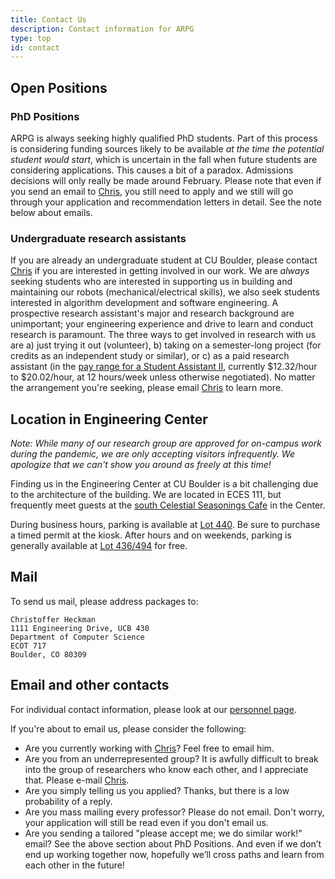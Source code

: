 ```yaml
---
title: Contact Us
description: Contact information for ARPG
type: top
id: contact
---
```


## Open Positions

<!-- ARPG is always seeking highly qualified postdoctoral researchers with interest in robotic perception. Interested researchers *should already have experience in at least two areas* among control theory, machine learning, field robotics, computer vision, or robotic planning. If you are interested, please send your CV and a cover letter to Chris (contact information on the ["People"](/people) page).-->

### PhD Positions
ARPG is always seeking highly qualified PhD students. Part of this process is considering funding sources likely to be available _at the time the potential student would start_, which is uncertain in the fall when future students are considering applications. This causes a bit of a paradox. Admissions decisions will only really be made around February. Please note that even if you send an email to [Chris](mailto:christoffer.heckman@colorado.edu), you still need to apply and we still will go through your application and recommendation letters in detail. See the note below about emails.

### Undergraduate research assistants
If you are already an undergraduate student at CU Boulder, please contact [Chris](mailto:christoffer.heckman@colorado.edu) if you are interested in getting involved in our work. We are _always_ seeking students who are interested in supporting us in building and maintaining our robots (mechanical/electrical skills), we also seek students interested in algorithm development and software engineering. A prospective research assistant's major and research background are unimportant; your engineering experience and drive to learn and conduct research is paramount. The three ways to get involved in research with us are a) just trying it out (volunteer), b) taking on a semester-long project (for credits as an independent study or similar), or c) as a paid research assistant (in the [pay range for a Student Assistant II](https://www.colorado.edu/studentemployment/descriptions-pay-codes), currently $12.32/hour to $20.02/hour, at 12 hours/week unless otherwise negotiated). No matter the arrangement you're seeking, please email [Chris](mailto:christoffer.heckman@colorado.edu) to learn more.

## Location in Engineering Center
_Note: While many of our research group are approved for on-campus work during the pandemic, we are only accepting visitors infrequently. We apologize that we can't show you around as freely at this time!_

Finding us in the Engineering Center at CU Boulder is a bit challenging due to the architecture of the building. We are located in ECES 111, but frequently meet guests at the [south Celestial Seasonings Cafe](https://goo.gl/maps/xchy4bb9AGP2) in the Center.

During business hours, parking is available at [Lot 440](https://goo.gl/maps/KGoprwhx8Ym). Be sure to purchase a timed permit at the kiosk. After hours and on weekends, parking is generally available at [Lot 436/494](https://goo.gl/maps/AbjdFj5Xd6E2) for free.

## Mail

To send us mail, please address packages to:

```
Christoffer Heckman
1111 Engineering Drive, UCB 430
Department of Computer Science
ECOT 717
Boulder, CO 80309
```

## Email and other contacts

For individual contact information, please look at our [personnel page](/people).

If you're about to email us, please consider the following:

* Are you currently working with [Chris](mailto:christoffer.heckman@colorado.edu)?	Feel free to email him.
* Are you from an underrepresented group?	It is awfully difficult to break into the group of researchers who know each other, and I appreciate that. Please e-mail [Chris](mailto:christoffer.heckman@colorado.edu).
* Are you simply telling us you applied? Thanks, but there is a low probability of a reply.
* Are you mass mailing every professor?	Please do not email. Don't worry, your application will still be read even if you don't email us.
* Are you sending a tailored "please accept me; we do similar work!" email? See the above section about PhD Positions. And even if we don’t end up working together now, hopefully we’ll cross paths and learn from each other in the future!
